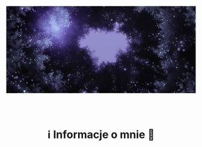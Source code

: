 <div align="center">
<img hight="250" width="785" alt="GIF" align="center" src="https://github.com/JasiokowyGIT/JasiokowyGIT/blob/main/assets/original.gif">
</div>


</br>
</br>
</br>

# <center> ℹ️ Informacje o mnie 💬 </center>
